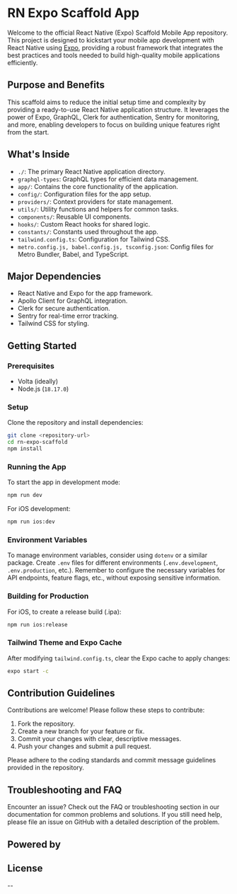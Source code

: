# RN Expo Scaffold App

Welcome to the official React Native (Expo) Scaffold Mobile App repository. This project is designed to kickstart your mobile app development with React Native using [Expo](https://expo.io/), providing a robust framework that integrates the best practices and tools needed to build high-quality mobile applications efficiently.

## Purpose and Benefits

This scaffold aims to reduce the initial setup time and complexity by providing a ready-to-use React Native application structure. It leverages the power of Expo, GraphQL, Clerk for authentication, Sentry for monitoring, and more, enabling developers to focus on building unique features right from the start.

## What's Inside

- `./`: The primary React Native application directory.
- `graphql-types`: GraphQL types for efficient data management.
- `app/`: Contains the core functionality of the application.
- `config/`: Configuration files for the app setup.
- `providers/`: Context providers for state management.
- `utils/`: Utility functions and helpers for common tasks.
- `components/`: Reusable UI components.
- `hooks/`: Custom React hooks for shared logic.
- `constants/`: Constants used throughout the app.
- `tailwind.config.ts`: Configuration for Tailwind CSS.
- `metro.config.js, babel.config.js, tsconfig.json`: Config files for Metro Bundler, Babel, and TypeScript.

## Major Dependencies

- React Native and Expo for the app framework.
- Apollo Client for GraphQL integration.
- Clerk for secure authentication.
- Sentry for real-time error tracking.
- Tailwind CSS for styling.

## Getting Started

### Prerequisites

- Volta (ideally)
- Node.js (`18.17.0`)

### Setup

Clone the repository and install dependencies:

```bash
git clone <repository-url>
cd rn-expo-scaffold
npm install
```

### Running the App

To start the app in development mode:

```bash
npm run dev
```

For iOS development:

```bash
npm run ios:dev
```

### Environment Variables

To manage environment variables, consider using `dotenv` or a similar package. Create `.env` files for different environments (`.env.development`, `.env.production`, etc.). Remember to configure the necessary variables for API endpoints, feature flags, etc., without exposing sensitive information.

### Building for Production

For iOS, to create a release build (.ipa):

```bash
npm run ios:release
```

### Tailwind Theme and Expo Cache

After modifying `tailwind.config.ts`, clear the Expo cache to apply changes:

```bash
expo start -c
```

## Contribution Guidelines

Contributions are welcome! Please follow these steps to contribute:

1. Fork the repository.
2. Create a new branch for your feature or fix.
3. Commit your changes with clear, descriptive messages.
4. Push your changes and submit a pull request.

Please adhere to the coding standards and commit message guidelines provided in the repository.

## Troubleshooting and FAQ

Encounter an issue? Check out the FAQ or troubleshooting section in our documentation for common problems and solutions. If you still need help, please file an issue on GitHub with a detailed description of the problem.

## Powered by



## License

--